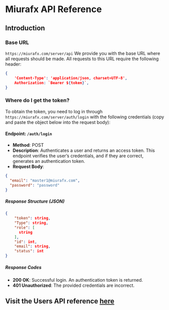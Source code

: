 # Miurafx API Reference

## Introduction

### Base URL

`https://miurafx.com/server/api`
We provide you with the base URL where all requests should be made. All requests to this URL require the following header:
```json
{
    'Content-Type': 'application/json, charset=UTF-8',
    Authorization: `Bearer ${token}`,
}
```

### Where do I get the token?

To obtain the token, you need to log in through `https://miurafx.com/server/auth/login` with the following credentials (copy and paste the object below into the request body):

#### Endpoint: `/auth/login`
- **Method**: POST
- **Description**: Authenticates a user and returns an access token. This endpoint verifies the user’s credentials, and if they are correct, generates an authentication token.
- **Request Body**: 
```json
{
  "email": "master1@miurafx.com",
  "password": "password"
}
```

##### Response Structure (JSON)

```json
{
    "token": string,
    "Type": string,
    "role": [
      string
    ],
    "id": int,
    "email": string,
    "status": int
}
```

##### Response Codes
- **200 OK**: Successful login. An authentication token is returned.
- **401 Unauthorized**: The provided credentials are incorrect.

## Visit the Users API reference [here](/UsersDocs.md)
